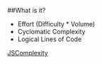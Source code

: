##What is it?

* Effort (Difficulty * Volume)
* Cyclomatic Complexity
* Logical Lines of Code

[JSComplexity](http://jscomplexity.org/)
